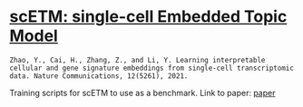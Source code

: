 # [scETM: single-cell Embedded Topic Model](https://github.com/hui2000ji/scETM/tree/master?tab=readme-ov-file#scetm-single-cell-embedded-topic-model)

```
Zhao, Y., Cai, H., Zhang, Z., and Li, Y. Learning interpretable cellular and gene signature embeddings from single-cell transcriptomic data. Nature Communications, 12(5261), 2021.
```

Training scripts for scETM to use as a benchmark.
Link to paper: [paper](https://www.biorxiv.org/content/10.1101/2021.01.13.426593v1)
